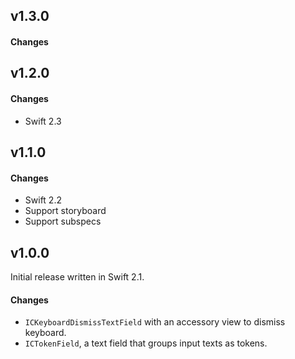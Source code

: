 ## v1.3.0

#### Changes

## v1.2.0

#### Changes

* Swift 2.3

## v1.1.0

#### Changes

* Swift 2.2
* Support storyboard
* Support subspecs

## v1.0.0

Initial release written in Swift 2.1.

#### Changes

* `ICKeyboardDismissTextField` with an accessory view to dismiss keyboard.
* `ICTokenField`, a text field that groups input texts as tokens.
